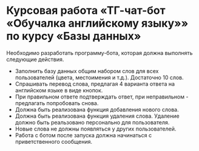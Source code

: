 # Курсовая работа «ТГ-чат-бот «Обучалка английскому языку»» по курсу «Базы данных»

Необходимо разработать программу-бота, которая должна выполнять следующие действия.

- Заполнить базу данных общим набором слов для всех пользователей (цвета, местоимения и т.д.). Достаточно 10 слов.
- Спрашивать перевод слова, предлагая 4 варианта ответа на английском языке в виде кнопок.
- При правильном ответе подтверждать ответ, при неправильном - предлагать попробовать снова.
- Должна быть реализована функция добавления нового слова.
- Должна быть реализована функция удаления слова. Удаление должно быть реальзовано персонально для пользователя.
- Новые слова не должны появляться у других пользователей.
- Работа с ботом после запуска должна начинаться с приветственного сообщения.
